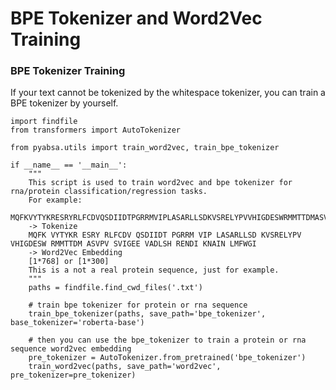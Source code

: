 ﻿BPE Tokenizer and Word2Vec Training
======================
### BPE Tokenizer Training
If your text cannot be tokenized by the whitespace tokenizer, you can train a BPE tokenizer by yourself.
```python3
import findfile
from transformers import AutoTokenizer

from pyabsa.utils import train_word2vec, train_bpe_tokenizer

if __name__ == '__main__':
    """
    This script is used to train word2vec and bpe tokenizer for rna/protein classification/regression tasks.
    For example:
    MQFKVYTYKRESRYRLFCDVQSDIIDTPGRRMVIPLASARLLSDKVSRELYPVVHIGDESWRMMTTDMASVPVSVIGEEVADLSHRENDIKNAINLMFWGI
    -> Tokenize
    MQFK VYTYKR ESRY RLFCDV QSDIIDT PGRRM VIP LASARLLSD KVSRELYPV VHIGDESW RMMTTDM ASVPV SVIGEE VADLSH RENDI KNAIN LMFWGI
    -> Word2Vec Embedding
    [1*768] or [1*300]
    This is a not a real protein sequence, just for example.
    """
    paths = findfile.find_cwd_files('.txt')

    # train bpe tokenizer for protein or rna sequence
    train_bpe_tokenizer(paths, save_path='bpe_tokenizer', base_tokenizer='roberta-base')

    # then you can use the bpe_tokenizer to train a protein or rna sequence word2vec embedding
    pre_tokenizer = AutoTokenizer.from_pretrained('bpe_tokenizer')
    train_word2vec(paths, save_path='word2vec', pre_tokenizer=pre_tokenizer)
```
